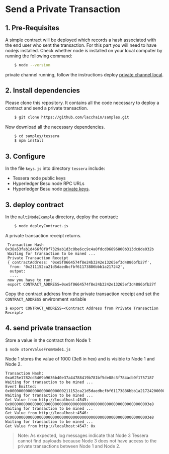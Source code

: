 # Send a Private Transaction


## 1.  Pre-Requisites
A simple contract will be deployed which records a hash associated with the end user who sent the transaction. For this part you will need to have nodejs installed. Check whether node is installed on your local computer by running the following command:

``` bash
    $ node --version
```
 private channel running, follow the instructions deploy [private channel local](https://github.com/LACNetNetworks/besu-networks/tree/feature/tessera-getting-started/docker/compose/tessera).

## 2. Install dependencies
Please clone this repository. It contains all the code necessary to deploy a contract and send a  private transaction.

``` bash
    $ git clone https://github.com/lacchain/samples.git
```

Now download all the necessary dependencies.

``` bash
    $ cd samples/tessera
    $ npm install  
```

## 3. Configure
In the file `keys.js`  into directory `tessera`  include:
   * Tessera node public keys
   * Hyperledger Besu node RPC URLs
   * Hyperledger Besu node [private keys](https://besu.hyperledger.org/en/stable/Concepts/Node-Keys/#node-private-key).


## 3. deploy contract
In the `multiNodeExample` directory, deploy the contract:
``` bash
    $ node deployContract.js
```

A private transaction receipt returns.
```
 Transaction Hash  0x38a53fab1d466f0f8f7329ab1d3c0be6cc9c4a0fdcd06896800b313dc8de032b
 Waiting for transaction to be mined ...
 Private Transaction Receipt
 { contractAddress: '0xe5f0664574f8e24b3242e13265ef3d4886bfb27f',
  from: '0x211152ca21d5daedbcfbf61173886bbb1a217242',
  output:
  ....
 now you have to run:
 export CONTRACT_ADDRESS=0xe5f0664574f8e24b3242e13265ef3d4886bfb27f
```
Copy the contract address from the private transaction receipt and set the `CONTRACT_ADDRESS` environment variable

```
$ export CONTRACT_ADDRESS=<Contract Address from Private Transaction Receipt>
```

## 4. send private transaction

Store a value in the contract from Node 1:
```
$ node storeValueFromNode1.js
```

Node 1 stores the value of 1000 (3e8 in hex) and is visible to Node 1 and Node 2.
```
Transaction Hash: 0xa625e1782cd3469b9636b40e37a44788419b781bf5de88c3f784acb9f1757187
Waiting for transaction to be mined ...
Event Emitted: 0x000000000000000000000000211152ca21d5daedbcfbf61173886bbb1a21724200000000000000000000000000000000000000000000000000000000000003e8
Waiting for transaction to be mined ...
Get Value from http://localhost:4545: 0x00000000000000000000000000000000000000000000000000000000000003e8
Waiting for transaction to be mined ...
Get Value from http://localhost:4546: 0x00000000000000000000000000000000000000000000000000000000000003e8
Waiting for transaction to be mined ...
Get Value from http://localhost:4547: 0x
```
> Note: As expected, log messages indicate that Node 3 Tessera cannot find payloads because Node 3 does not have access to the private transactions between Node 1 and Node 2.